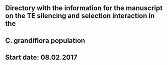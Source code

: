 ## Directory with the information for the manuscript on the TE silencing and selection interaction in the
## C. grandiflora population 

## Start date: 08.02.2017